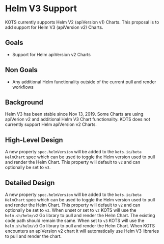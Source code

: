 # Helm V3 Support

KOTS currently supports Helm V2 (apiVersion v1) Charts.
This proposal is to add support for Helm V3 (apiVersion v2) Charts.

## Goals

- Support for Helm apiVersion v2 Charts

## Non Goals

- Any additional Helm functionality outside of the current pull and render workflows

## Background

Helm V3 has been stable since Nov 13, 2019.
Some Charts are using apiVerion v2 and additional Helm V3 Chart functionality.
KOTS does not currently support Helm apiVersion v2 Charts.

## High-Level Design

A new property `spec.helmVersion` will be added to the `kots.io/beta` `HelmChart` spec which can be used
to toggle the Helm version used to pull and render the Helm Chart.
This property will default to `v2` and can optionally be set to `v3`.

## Detailed Design

A new property `spec.helmVersion` will be added to the `kots.io/beta` `HelmChart` spec which can be used
to toggle the Helm version used to pull and render the Helm Chart.
This property will default to `v2` and can optionally be set to `v3`.
When unset or set to `v2` KOTS will use the `helm.sh/helm/v2` Go library to pull and render the Helm Chart.
The existing code path should remain the same.
When set to `v3` KOTS will use the `helm.sh/helm/v3` Go library to pull and render the Helm Chart.
When KOTS encounters an apiVersion v2 chart it will automatically use Helm V3 libraries to pull and render the chart.
